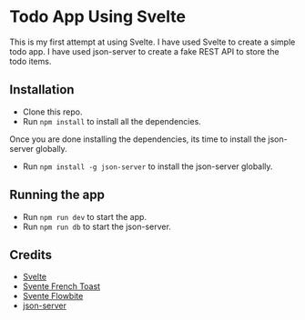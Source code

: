 # Todo App Using Svelte

This is my first attempt at using Svelte. I have used Svelte to create a simple todo app. I have used json-server to create a fake REST API to store the todo items. 

## Installation

- Clone this repo.
- Run `npm install` to install all the dependencies.

Once you are done installing the dependencies, its time to install the json-server globally. 

- Run `npm install -g json-server` to install the json-server globally.

## Running the app

- Run `npm run dev` to start the app.
- Run `npm run db` to start the json-server.

## Credits

- [Svelte](https://svelte.dev/)
- [Svente French Toast](https://svelte-french-toast.com/)
- [Svente Flowbite](https://svelte-flowbite.com/)
- [json-server](https://www.npmjs.com/package/json-server)
